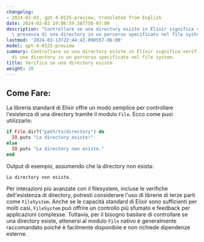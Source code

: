 ```yaml
---
changelog:
- 2024-02-03, gpt-4-0125-preview, translated from English
date: 2024-02-03 19:06:59.587756-07:00
description: "Controllare se una directory esiste in Elixir significa verificare la\
  \ presenza di una directory in un percorso specificato nel file system. I\u2026"
lastmod: '2024-03-13T22:44:43.098557-06:00'
model: gpt-4-0125-preview
summary: Controllare se una directory esiste in Elixir significa verificare la presenza
  di una directory in un percorso specificato nel file system.
title: Verifica se una directory esiste
weight: 20
---
```


## Come Fare:
La libreria standard di Elixir offre un modo semplice per controllare l'esistenza di una directory tramite il modulo `File`. Ecco come puoi utilizzarlo:

```elixir
if File.dir?("path/to/directory") do
  IO.puts "La directory esiste!"
else
  IO.puts "La directory non esiste."
end
```

Output di esempio, assumendo che la directory non esista:
```
La directory non esiste.
```

Per interazioni più avanzate con il filesystem, incluse le verifiche dell'esistenza di directory, potresti considerare l'uso di librerie di terze parti come `FileSystem`. Anche se le capacità standard di Elixir sono sufficienti per molti casi, `FileSystem` può offrire un controllo più sfumato e feedback per applicazioni complesse. Tuttavia, per il bisogno basilare di controllare se una directory esiste, attenersi al modulo `File` nativo è generalmente raccomandato poiché è facilmente disponibile e non richiede dipendenze esterne.
